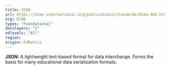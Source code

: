 ```yaml
---
title: JSON
url: https://ecma-international.org/publications/standards/Ecma-404.htm
org: ECMA
types: "Foundational"
datalayers: "3"
edlevels: "All"
region:
origin: EdMatrix
---
```

**JSON:** A lightweight text-based format for data interchange. Forms the basis for many educational data serialization formats.
